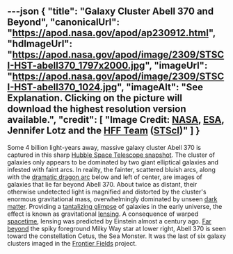 ---json
{
  "title": "Galaxy Cluster Abell 370 and Beyond",
  "canonicalUrl": "https://apod.nasa.gov/apod/ap230912.html",
  "hdImageUrl": "https://apod.nasa.gov/apod/image/2309/STSCI-HST-abell370_1797x2000.jpg",
  "imageUrl": "https://apod.nasa.gov/apod/image/2309/STSCI-HST-abell370_1024.jpg",
  "imageAlt": "See Explanation. Clicking on the picture will download  the highest resolution version available.",
  "credit": [
    "Image Credit: [NASA](https://www.nasa.gov/), [ESA](http://www.spacetelescope.org/), Jennifer Lotz and the [HFF Team](https://frontierfields.org/about/) ([STScI](http://www.stsci.edu/portal/))"
  ]
}
---

Some 4 billion light-years away, massive galaxy cluster Abell 370 is captured in this sharp [Hubble Space Telescope snapshot](https://hubblesite.org/contents/media/images/2017/20/4024-Image.html). The cluster of galaxies only appears to be dominated by two giant elliptical galaxies and infested with faint arcs. In reality, the fainter, scattered bluish arcs, along with the [dramatic dragon arc](https://apod.nasa.gov/apod/ap160828.html) below and left of center, are images of galaxies that lie far beyond Abell 370. About twice as distant, their otherwise undetected light is magnified and distorted by the cluster's enormous gravitational mass, overwhelmingly dominated by unseen [dark matter](https://en.wikipedia.org/wiki/Dark_matter#Galaxy_clusters). Providing a [tantalizing glimpse](http://webbtelescope.org/) of galaxies in the early universe, the effect is known as gravitational [lensing](https://apod.nasa.gov/apod/ap151127.html). A consequence of warped [spacetime](http://www.black-holes.org/), lensing was predicted by Einstein almost a century ago. [Far beyond](https://hubblesite.org/contents/media/videos/2017/20/953-Video.html) the spiky foreground Milky Way star at lower right, Abell 370 is seen toward the constellation Cetus, the Sea Monster. It was the last of six galaxy clusters imaged in the [Frontier Fields](https://frontierfields.org/) project.
